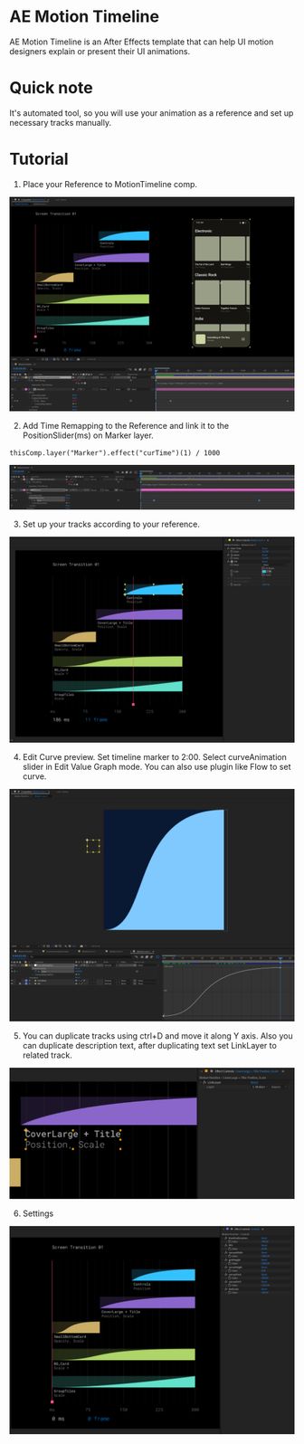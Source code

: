 # AE Motion Timeline

AE Motion Timeline is an After Effects template that can help UI motion designers explain or present their UI animations.

# Quick note

It's automated tool, so you will use your animation as a reference and set up necessary tracks manually.

# Tutorial

1. Place your Reference to MotionTimeline comp. 

<img src="/images/Scr-05.png" alt="Screen Animation Reference" title="Screen Animation Reference">

2. Add Time Remapping to the Reference and link it to the PositionSlider(ms) on Marker layer.

```
thisComp.layer("Marker").effect("curTime")(1) / 1000
```

<img src="/images/Scr-04.png" alt="Link Time Remapping" title="Link Time Remapping">

3. Set up your tracks according to your reference.

<img src="/images/Scr-01.png" alt="Selected Layer" title="Selected Layer">

4. Edit Curve preview. Set timeline marker to 2:00. Select curveAnimation slider in Edit Value Graph mode. You can also use plugin like Flow to set curve.

<img src="/images/Scr-02.png" alt="Edit Curve Preview" title="Edit Curve Preview">

5. You can duplicate tracks using ctrl+D and move it along Y axis. Also you can duplicate description text, after duplicating text set LinkLayer to related track.

<img src="/images/Scr-03.png" alt="Link Text" title="Link Text">

6. Settings

<img src="/images/Scr-06.png" alt="Settings" title="Settings">

